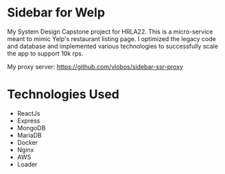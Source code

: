 # Sidebar for Welp

My System Design Capstone project for HRLA22. This is a micro-service meant to mimic Yelp's restaurant listing page. I optimized the legacy code and database and implemented various technologies to successfully scale the app to support 10k rps. 

My proxy server: https://github.com/vlobos/sidebar-ssr-proxy

# Technologies Used
- ReactJs
- Express
- MongoDB
- MariaDB
- Docker
- Nginx
- AWS
- Loader
